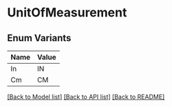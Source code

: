 # UnitOfMeasurement

## Enum Variants

| Name | Value |
|---- | -----|
| In | IN |
| Cm | CM |


[[Back to Model list]](../README.md#documentation-for-models) [[Back to API list]](../README.md#documentation-for-api-endpoints) [[Back to README]](../README.md)


